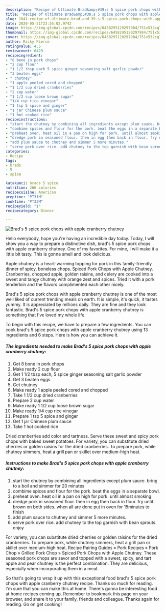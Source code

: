 ```yaml
---
description: "Recipe of Ultimate Brad&amp;#39;s 5 spice pork chops with apple cranberry chutney"
title: "Recipe of Ultimate Brad&amp;#39;s 5 spice pork chops with apple cranberry chutney"
slug: 1041-recipe-of-ultimate-brad-and-39-s-5-spice-pork-chops-with-apple-cranberry-chutney
date: 2020-05-21T23:56:02.974Z
image: https://img-global.cpcdn.com/recipes/6458295120297984/751x532cq70/brads-5-spice-pork-chops-with-apple-cranberry-chutney-recipe-main-photo.jpg
thumbnail: https://img-global.cpcdn.com/recipes/6458295120297984/751x532cq70/brads-5-spice-pork-chops-with-apple-cranberry-chutney-recipe-main-photo.jpg
cover: https://img-global.cpcdn.com/recipes/6458295120297984/751x532cq70/brads-5-spice-pork-chops-with-apple-cranberry-chutney-recipe-main-photo.jpg
author: Ricky Pierce
ratingvalue: 4.5
reviewcount: 6429
recipeingredient:
- "8 bone in pork chops"
- "2 cup flour"
- "1 1/2 tbsp each 5 spice ginger seasoning salt garlic powder"
- "3 beaten eggs"
- " chutney"
- "1 apple peeled cored and chopped"
- "1 1/2 cup dried cranberries"
- "2 cup water"
- "1 1/2 cup loose brown sugar"
- "1/4 cup rice vinegar"
- "1 tsp 5 spice and ginger"
- "1 jar Chinese plum sauce"
- "1 hot cooked rice"
recipeinstructions:
- "start the chutney by combining all ingredients except plum sauce. bring to a boil and simmer for 20 minutes"
- "combime spices and flour for the pork. beat the eggs in a separate bowl."
- "preheat oven. heat oil in a pan on high for pork. until almost smoking"
- "dredge pork in seasoned flour. then in egg then back in flour. fry until brown on both sides. when all are done put in oven for 15minutes to finish"
- "add plum sauce to chutney and simmer 5 more minutes."
- "serve pork over rice. add chutney to the top garnish with bean sprouts. enjoy"
categories:
- Recipe
tags:
- brads
- 5
- spice

katakunci: brads 5 spice 
nutrition: 266 calories
recipecuisine: American
preptime: "PT31M"
cooktime: "PT33M"
recipeyield: "1"
recipecategory: Dinner

---
```



![Brad&#39;s 5 spice pork chops with apple cranberry chutney](https://img-global.cpcdn.com/recipes/6458295120297984/751x532cq70/brads-5-spice-pork-chops-with-apple-cranberry-chutney-recipe-main-photo.jpg)

Hello everybody, hope you're having an incredible day today. Today, I will show you a way to prepare a distinctive dish, brad&#39;s 5 spice pork chops with apple cranberry chutney. One of my favorites. For mine, I will make it a little bit tasty. This is gonna smell and look delicious.

Apple chutney is a heart-warming topping for pork in this family-friendly dinner of spicy, boneless chops. Spiced Pork Chops with Apple Chutney. Cranberries, chopped apple, golden raisins, and celery are cooked into a sweet and tangy chutney with orange zest and spices. Tried it with a pork tenderloin and the flavors complimented each other nicely.

Brad&#39;s 5 spice pork chops with apple cranberry chutney is one of the most well liked of current trending meals on earth. It is simple, it's quick, it tastes yummy. It is appreciated by millions daily. They are fine and they look fantastic. Brad&#39;s 5 spice pork chops with apple cranberry chutney is something that I've loved my whole life.


To begin with this recipe, we have to prepare a few ingredients. You can cook brad&#39;s 5 spice pork chops with apple cranberry chutney using 13 ingredients and 6 steps. Here is how you can achieve it.

<!--inarticleads1-->

##### The ingredients needed to make Brad&#39;s 5 spice pork chops with apple cranberry chutney:

1. Get 8 bone in pork chops
1. Make ready 2 cup flour
1. Get 1 1/2 tbsp each, 5 spice ginger seasoning salt garlic powder
1. Get 3 beaten eggs
1. Get  chutney
1. Make ready 1 apple peeled cored and chopped
1. Take 1 1/2 cup dried cranberries
1. Prepare 2 cup water
1. Make ready 1 1/2 cup loose brown sugar
1. Make ready 1/4 cup rice vinegar
1. Prepare 1 tsp 5 spice and ginger
1. Get 1 jar Chinese plum sauce
1. Take 1 hot cooked rice


Dried cranberries add color and tartness. Serve these sweet and spicy pork chops with baked sweet potatoes. For variety, you can substitute dried cherries or golden raisins for the dried cranberries. To prepare pork, while chutney simmers, heat a grill pan or skillet over medium-high heat. 

<!--inarticleads2-->

##### Instructions to make Brad&#39;s 5 spice pork chops with apple cranberry chutney:

1. start the chutney by combining all ingredients except plum sauce. bring to a boil and simmer for 20 minutes
1. combime spices and flour for the pork. beat the eggs in a separate bowl.
1. preheat oven. heat oil in a pan on high for pork. until almost smoking
1. dredge pork in seasoned flour. then in egg then back in flour. fry until brown on both sides. when all are done put in oven for 15minutes to finish
1. add plum sauce to chutney and simmer 5 more minutes.
1. serve pork over rice. add chutney to the top garnish with bean sprouts. enjoy


For variety, you can substitute dried cherries or golden raisins for the dried cranberries. To prepare pork, while chutney simmers, heat a grill pan or skillet over medium-high heat. Recipe Pairing Guides » Pork Recipes » Pork Chop » Grilled Pork Chop » Spiced Pork Chops with Apple Chutney. These seasoned pork chops are savor and topped with a sweet, spicy, and tart apple and pear chutney is the perfect combination. They are delicious, especially when incorporating them in a meal. 

So that's going to wrap it up with this exceptional food brad&#39;s 5 spice pork chops with apple cranberry chutney recipe. Thanks so much for reading. I'm sure that you can make this at home. There's gonna be interesting food at home recipes coming up. Remember to bookmark this page on your browser, and share it to your family, friends and colleague. Thanks again for reading. Go on get cooking!
